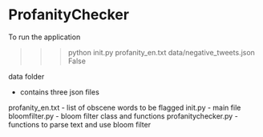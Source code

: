 # ProfanityChecker

To run the application 

>>> python init.py profanity_en.txt data/negative_tweets.json False

data folder
- contains three json files

profanity_en.txt - list of obscene words to be flagged
init.py - main file
bloomfilter.py - bloom filter class and functions
profanitychecker.py - functions to parse text and use bloom filter

